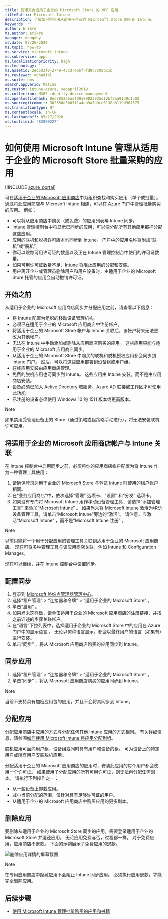 ```yaml
---
title: 管理来自适用于企业的 Microsoft Store 的 VPP 应用
titleSuffix: Microsoft Intune
description: 了解如何将应用从适用于企业的 Microsoft Store 同步到 Intune。
keywords: ''
author: Erikre
ms.author: erikre
manager: dougeby
ms.date: 02/26/2020
ms.topic: how-to
ms.service: microsoft-intune
ms.subservice: apps
ms.localizationpriority: high
ms.technology: ''
ms.assetid: 2ed5d3f0-2749-45cd-b6bf-fd8c7c08bc1b
ms.reviewer: mghadial
ms.suite: ems
search.appverid: MET150
ms.custom: intune-azure, seoapril2019
ms.collection: M365-identity-device-management
ms.openlocfilehash: 8ed7852a5aaf09a99823035d12bf2aa9139c1c02
ms.sourcegitcommit: 302556d3b03f1a4eb9a5a9ce6138b8119d901575
ms.translationtype: HT
ms.contentlocale: zh-CN
ms.lasthandoff: 05/27/2020
ms.locfileid: "83990227"
---
```

# <a name="how-to-manage-volume-purchased-apps-from-the-microsoft-store-for-business-with-microsoft-intune"></a>如何使用 Microsoft Intune 管理从适用于企业的 Microsoft Store 批量采购的应用

[!INCLUDE [azure_portal](../includes/azure_portal.md)]

可在[适用于企业的 Microsoft 应用商店](https://www.microsoft.com/business-store)中为组织查找和购买应用（单个或批量）。 通过将此应用商店与 Microsoft Intune 相连，可以在 Azure 门户中管理批量购买的应用。 例如：

* 可以将从应用商店中购买（或免费）的应用列表与 Intune 同步。
* Intune 管理控制台中将显示已同步的应用，可以像分配所有其他应用那样分配这些应用。
* 应用的联机和脱机许可版本均同步到 Intune。 门户中的应用名称将附加“联机”或“脱机”。
* 你可以跟踪可用许可证的数量以及正在 Intune 管理控制台中使用的许可证数量。
* 如果可用许可证数量不足，Intune 将阻止应用的分配和安装。
* 用户离开企业或管理员删除用户和用户设备时，由适用于企业的 Microsoft Store 托管的应用会自动撤销许可证。

## <a name="before-you-start"></a>开始之前

从适用于企业的 Microsoft 应用商店同步并分配应用之前，请查看以下信息：

- 将 Intune 配置为组织的移动设备管理机构。
- 必须已在适用于企业的 Microsoft 应用商店中注册帐户。
- 将适用于企业的 Microsoft Store 帐户与 Intune 关联后，该帐户将来无法更改为其他帐户。
- 无法在 Intune 中手动添加或删除从应用商店购买的应用。 这些应用只能与适用于企业的 Microsoft 应用商店同步。
- 从适用于企业的 Microsoft Store 中购买的联机和脱机授权应用都会同步到 Intune 门户。 然后，可以将这些应用部署到设备组或用户组。
- 在线应用安装由应用商店管理。
- 免费的脱机应用也可同步到 Intune。 这些应用由 Intune 安装，而不是由应用商店安装。
- 设备必须已加入 Active Directory 域服务、Azure AD 联接或工作区才可使用此功能。
- 已注册的设备必须使用 Windows 10 的 1511 版本或更高版本。

> [!NOTE]
> 如果禁用受管理设备上的 Store（通过策略或组策略手动进行），将无法安装联机许可应用。

## <a name="associate-your-microsoft-store-for-business-account-with-intune"></a>将适用于企业的 Microsoft 应用商店帐户与 Intune 关联

在 Intune 控制台中启用同步之前，必须将你的应用商店帐户配置为将 Intune 作为一种管理工具使用：

1. 请确保登录[适用于企业的 Microsoft Store](https://www.microsoft.com/business-store) 与登录 Intune 时使用的租户帐户相同。
2. 在“业务应用商店”中，依次选择“管理”  选项卡、“设置”  和“分发”  选项卡。
3. 如果没有专门将 Microsoft Intune  用作移动设备管理工具，请选择“添加管理工具”  来添加“Microsoft Intune”  。 如果尚未将 Microsoft Intune 激活为移动设备管理工具，请单击“Microsoft Intune”旁边的“激活”。 请注意，应激活“Microsoft Intune”  ，而不是“Microsoft Intune 注册”  。

> [!NOTE]
> 以前只能将一个用于分配应用的管理工具关联到适用于企业的 Microsoft 应用商店。 现在可将多种管理工具与该应用商店关联，例如 Intune 和 Configuration Manager。

现在可以继续，并在 Intune 控制台中设置同步。

## <a name="configure-synchronization"></a>配置同步

1. 登录到 [Microsoft 终结点管理器管理中心](https://go.microsoft.com/fwlink/?linkid=2109431)。
2. 选择“租户管理”   > “连接器和令牌”   > “适用于企业的 Microsoft Store”  。
3. 单击“启用”  。
4. 如果尚未这样做，请单击适用于企业的 Microsoft 应用商店的注册链接，并按之前详述的步骤关联帐户。
5. 在“语言”下拉列表中，选择适用于企业的 Microsoft Store 中的应用在 Azure 门户中的显示语言  。 无论以何种语言显示，都会以最终用户的语言（如果有）进行安装。
6. 单击“同步”  ，将从 Microsoft 应用商店购买的应用同步到 Intune。

## <a name="synchronize-apps"></a>同步应用

1. 选择“租户管理”   > “连接器和令牌”   > “适用于企业的 Microsoft Store”  。
2. 单击“同步”  ，将从 Microsoft 应用商店购买的应用同步到 Intune。

> [!NOTE]
> 当前不支持具有加密应用包的应用，并且不会将其同步到 Intune。

## <a name="assign-apps"></a>分配应用

分配应用商店中应用的方式与分配任何其他 Intune 应用的方式相同。 有关详细信息，请参阅[如何使用 Microsoft Intune 将应用分配到组](apps-deploy.md)。

脱机应用可面向用户组、设备组或同时具有用户和设备的组。
可为设备上的特定用户或所有用户安装脱机应用。

分配适用于企业的 Microsoft 应用商店的应用时，安装此应用的每个用户都会使用一个许可证。 如果使用了分配应用的所有可用许可证，则无法再分配任何副本。 请执行下列操作之一：

* 从一些设备上卸载应用。
* 减小当前分配的范围，仅针对具有足够许可证的用户。
* 从适用于企业的 Microsoft 应用商店中购买应用的更多副本。

## <a name="remove-apps"></a>删除应用

要删除从适用于企业的 Microsoft Store 同步的应用，需要登录适用于企业的 Microsoft Store 并退还应用。 无论应用免费与否，过程都一样。 对于免费应用，应用商店不退款。 下面的示例展示了免费应用的退款。 

![删除应用详情的屏幕截图](./media/windows-store-for-business/microsoft-store-for-business-01.png)

> [!NOTE]
> 在专用应用商店中隐藏应用不会阻止 Intune 同步应用。 必须执行应用退款，才能完全删除应用。

## <a name="next-steps"></a>后续步骤

* [使用 Microsoft Intune 管理批量购买的应用和书籍](vpp-apps.md)
